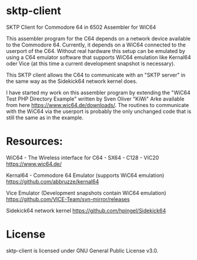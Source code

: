 # sktp-client
SKTP Client for Commodore 64 in 6502 Assembler for WiC64

This assembler program for the C64 depends on a network device available to the Commodore 64. Currently, it depends on a WiC64 connected to the userport of the C64. Without real hardware this setup can be emulated by using a C64 emulator software that supports WiC64 emulation like Kernal64 oder Vice (at this time a current development snapshot is necessary).

This SKTP client allows the C64 to communicate with an "SKTP server" in the same way as the Sidekick64 network kernel does.

I have started my work on this assembler program by extending the "WiC64 Test PHP Directory Example" written by Sven Oliver "KiWi" Arke available from here https://www.wic64.de/downloads/. The routines to communicate with the WiC64 via the userport is probably the only unchanged code that is still the same as in the example. 

# Resources:

WiC64 - The Wireless interface for C64 - SX64 - C128 - VIC20
https://www.wic64.de/

Kernal64 - Commodore 64 Emulator (supports WiC64 emulation)
https://github.com/abbruzze/kernal64

Vice Emulator (Development snapshots contain WiC64 emulation)
https://github.com/VICE-Team/svn-mirror/releases

Sidekick64 network kernel
https://github.com/hpingel/Sidekick64

# License
sktp-client is licensed under GNU General Public License v3.0.
